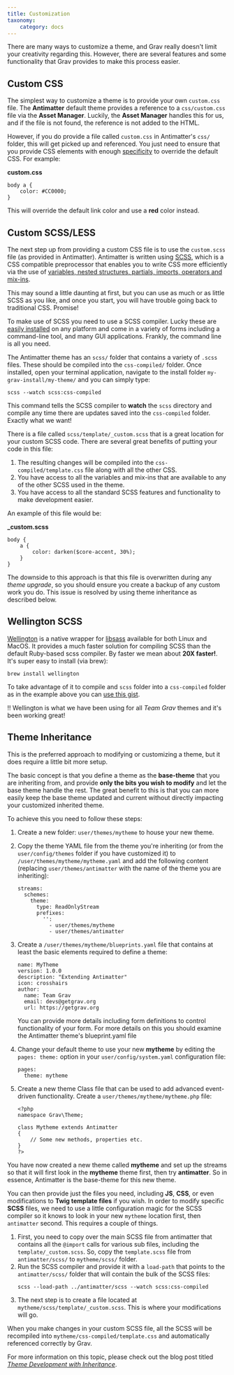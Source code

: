 ```yaml
---
title: Customization
taxonomy:
    category: docs
---
```


There are many ways to customize a theme, and Grav really doesn't limit your creativity regarding this. However, there are several features and some functionality that Grav provides to make this process easier.

## Custom CSS

The simplest way to customize a theme is to provide your own `custom.css` file. The **Antimatter** default theme provides a reference to a `css/custom.css` file via the **Asset Manager**. Luckily, the **Asset Manager** handles this for us, and if the file is not found, the reference is not added to the HTML.

However, if you do provide a file called `custom.css` in Antimatter's `css/` folder, this will get picked up and referenced. You just need to ensure that you provide CSS elements with enough [specificity](http://www.smashingmagazine.com/2007/07/27/css-specificity-things-you-should-know/) to override the default CSS. For example:

**custom.css**
```
body a {
    color: #CC0000;
}
```

This will override the default link color and use a **red** color instead.

## Custom SCSS/LESS

The next step up from providing a custom CSS file is to use the `custom.scss` file (as provided in Antimatter). Antimatter is written using [SCSS](http://sass-lang.com/), which is a CSS compatible preprocessor that enables you to write CSS more efficiently via the use of [variables, nested structures, partials, imports, operators and mix-ins](http://sass-lang.com/guide).

This may sound a little daunting at first, but you can use as much or as little SCSS as you like, and once you start, you will have trouble going back to traditional CSS. Promise!

To make use of SCSS you need to use a SCSS compiler. Lucky these are [easily installed](http://sass-lang.com/install) on any platform and come in a variety of forms including a command-line tool, and many GUI applications. Frankly, the command line is all you need.

The Antimatter theme has an `scss/` folder that contains a variety of `.scss` files. These should be compiled into the `css-compiled/` folder. Once installed, open your terminal application, navigate to the install folder `my-grav-install/my-theme/` and you can simply type:

```
scss --watch scss:css-compiled
```

This command tells the SCSS compiler to **watch** the `scss` directory and compile any time there are updates saved into the `css-compiled` folder. Exactly what we want!

There is a file called `scss/template/_custom.scss` that is a great location for your custom SCSS code. There are several great benefits of putting your code in this file:

1. The resulting changes will be compiled into the `css-compiled/template.css` file along with all the other CSS.
2. You have access to all the variables and mix-ins that are available to any of the other SCSS used in the theme.
3. You have access to all the standard SCSS features and functionality to make development easier.

An example of this file would be:

**_custom.scss**
```
body {
    a {
        color: darken($core-accent, 30%);
    }
}
```

The downside to this approach is that this file is overwritten during any *theme upgrade*, so you should ensure you create a backup of any custom work you do.  This issue is resolved by using theme inheritance as described below.

## Wellington SCSS

[Wellington](https://github.com/wellington/wellington) is a native wrapper for [libsass](http://libsass.org/) available for both Linux and MacOS. It provides a much faster solution for compiling SCSS than the default Ruby-based scss compiler.  By faster we mean about **20X faster!**. It's super easy to install (via brew):

```
brew install wellington
```

To take advantage of it to compile and `scss` folder into a `css-compiled` folder as in the example above you can [use this gist](https://gist.github.com/rhukster/bcfe030e419028422d5e7cdc9b8f75a8).

!! Wellington is what we have been using for all _Team Grav_ themes and it's been working great!


## Theme Inheritance

This is the preferred approach to modifying or customizing a theme, but it does require a little bit more setup.

The basic concept is that you define a theme as the **base-theme** that you are inheriting from, and provide **only the bits you wish to modify** and let the base theme handle the rest. The great benefit to this is that you can more easily keep the base theme updated and current without directly impacting your customized inherited theme.

To achieve this you need to follow these steps:

1. Create a new folder: `user/themes/mytheme` to house your new theme.
2. Copy the theme YAML file from the theme you're inheriting (or from the `user/config/themes` folder if you have customized it) to `/user/themes/mytheme/mytheme.yaml` and add the following content (replacing `user/themes/antimatter` with the name of the theme you are inheriting):
   ```
   streams:
     schemes:
       theme:
         type: ReadOnlyStream
         prefixes:
           '':
             - user/themes/mytheme
             - user/themes/antimatter
   ```
3. Create a `/user/themes/mytheme/blueprints.yaml` file that contains at least the basic elements required to define a theme:
   ```
   name: MyTheme
   version: 1.0.0
   description: "Extending Antimatter"
   icon: crosshairs
   author:
     name: Team Grav
     email: devs@getgrav.org
     url: https://getgrav.org
   ```
   You can provide more details including form definitions to control functionality of your form.  For more details on this you should examine the Antimatter theme's blueprint.yaml file

4. Change your default theme to use your new **mytheme** by editing the `pages: theme:` option in your `user/config/system.yaml` configuration file:
   ```
   pages:
     theme: mytheme
   ```

5. Create a new theme Class file that can be used to add advanced event-driven functionality. Create a `user/themes/mytheme/mytheme.php` file:
   ```
   <?php
   namespace Grav\Theme;

   class Mytheme extends Antimatter
   {
       // Some new methods, properties etc.
   }
   ?>
   ```

You have now created a new theme called **mytheme** and set up the streams so that it will first look in the **mytheme** theme first, then try **antimatter**.  So in essence, Antimatter is the base-theme for this new theme.

You can then provide just the files you need, including **JS**, **CSS**, or even modifications to **Twig template files** if you wish.
In order to modify specific **SCSS** files, we need to use a little configuration magic for the SCSS compiler so it knows to look in your new `mytheme` location first, then `antimatter` second. This requires a couple of things.

1. First, you need to copy over the main SCSS file from antimatter that contains all the `@import` calls for various sub files, including the `template/_custom.scss`. So, copy the `template.scss` file from `antimatter/scss/` to `mytheme/scss/` folder.
2. Run the SCSS compiler and provide it with a `load-path` that points to the `antimatter/scss/` folder that will contain the bulk of the SCSS files:
   ```
   scss --load-path ../antimatter/scss --watch scss:css-compiled
   ```
3. The next step is to create a file located at `mytheme/scss/template/_custom.scss`. This is where your modifications will go.

When you make changes in your custom SCSS file, all the SCSS will be recompiled into `mytheme/css-compiled/template.css` and automatically referenced correctly by Grav.

For more information on this topic, please check out the blog post titled *[Theme Development with Inheritance](https://getgrav.org/blog/theme-development-with-inheritance)*.



